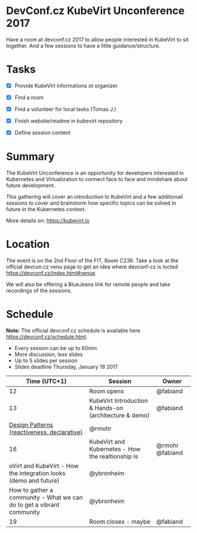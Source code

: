 # DevConf.cz KubeVirt Unconference 2017
Have a room at devconf.cz 2017 to allow people interested in KubeVirt to sit together.
And a few sessions to have a little guidance/structure.


# Tasks
- [x] Provide KubeVirt informations ot organizer
- [x] Find a room
- [x] Find a volunteer for local tasks (Tomas J.)
- [x] Finish website/readme in kubevirt repository
- [x] Define session content


# Summary
The KubeVirt Unconference is an opportunity for developers interested in
Kubernetes and Virtualization to connect face to face and mindshare about
future development.

This gathering will cover an introduction to KubeVirt and a few additionail
sessions to cover and brainstorm how specific topics can be solved in future
in the Kubernetes context.

More details on: <https://kubevirt.io>


# Location
The event is on the 2nd Floor of the FIT, Room C236. Take a look at the official devcon.cz venu page to get an idea where devconf-cz is locted <https://devconf.cz/index.html#venue>.

We will also be offering a BlueJeans link for remote people and take recordings of the sessions.


# Schedule
**Note:** The official devconf.cz schedule is available here <https://devconf.cz/schedule.html>.

* Every session can be up to 60min
 * More discussion, less slides
 * Up to 5 slides per session
* Slides deadline Thursday, January 19 2017

Time (UTC+1) | Session | Owner
-----|---------|-------
12 | Room opens | @fabiand
13 | KubeVirt Introduction & Hands-on (architecture & demo) | @fabiand
   | [Design Patterns (reactiveness, declarative)](patterns.md) | @rmohr
16 | KubeVirt and Kubernetes - How the realtionship is | @rmohr @fabiand
   | oVirt and KubeVirt - How the integration looks (demo and future)  | @ybronheim
   | How to gather a community - What we can do to get a vibrant community | @ybronheim
19 | Room closes - maybe | @fabiand
